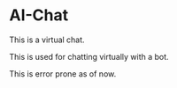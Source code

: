 # AI-Chat

This is a virtual chat.

This is used for chatting virtually with a bot.

This is error prone as of now.
